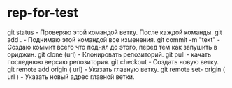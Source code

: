 # rep-for-test

git status - Проверяю этой командой ветку. После каждой команды.
git add . - Поднимаю этой командой все изменения.
git commit -m "text" - Создаю коммит всего что поднял до этого, перед тем как запушить в ориджин.
git clone (url) - Клонировать репозиторий.
git pull - качать последнюю версию репозитория.
git checkout - Создать новую ветку.
git remote add origin ( url) - Указать главную ветку.
git remote set- origin ( url ) - Указать новый адрес главной ветки.
